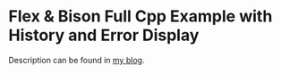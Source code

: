 # Flex & Bison Full Cpp Example with History and Error Display

Description can be found in [my blog](https://terenceng03.github.io/blog/flex.html).



